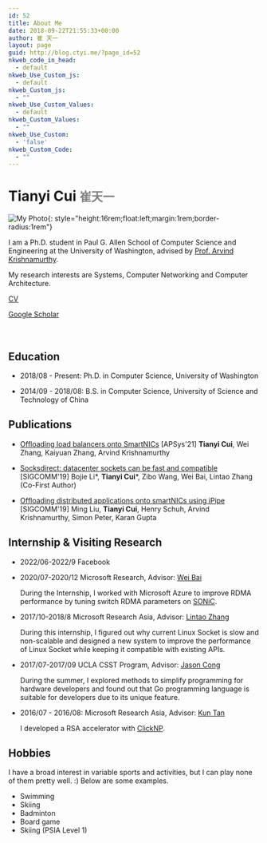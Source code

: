 ```yaml
---
id: 52
title: About Me
date: 2018-09-22T21:55:33+00:00
author: 崔 天一
layout: page
guid: http://blog.ctyi.me/?page_id=52
nkweb_code_in_head:
  - default
nkweb_Use_Custom_js:
  - default
nkweb_Custom_js:
  - ""
nkweb_Use_Custom_Values:
  - default
nkweb_Custom_Values:
  - ""
nkweb_Use_Custom:
  - 'false'
nkweb_Custom_Code:
  - ""
---
```


<style>
header {
  display: none;
}
footer {
  display: none;
}
</style>

# Tianyi Cui <small><span style="color:grey">崔天一</span></small>

![My Photo](/imgs/homepage_photo.jpg){: style="height:16rem;float:left;margin:1rem;border-radius:1rem"}

I am a Ph.D. student in Paul G. Allen School of Computer Science and Engineering at the University of Washington, advised by [Prof. Arvind Krishnamurthy](https://www.cs.washington.edu/people/faculty/arvind). 

My research interests are Systems, Computer Networking and Computer Architecture.

[CV](https://blog.ctyi.me/wp-content/uploads/2014/06/resume.pdf)

[Google Scholar](https://scholar.google.com/citations?user=DV8DvX0AAAAJ)
<br/>
<br/>
<br/>


## Education
 * 2018/08 - Present: Ph.D. in Computer Science, University of Washington
  
 * 2014/09 - 2018/08: B.S. in Computer Science, University of Science and Technology of China

## Publications
 * [Offloading load balancers onto SmartNICs](http://homes.cs.washington.edu/~arvind/papers/smartnic-lb.pdf) [APSys'21] **Tianyi Cui**, Wei Zhang, Kaiyuan Zhang, Arvind Krishnamurthy
  
 * [Socksdirect: datacenter sockets can be fast and compatible](https://ring0.me/files/SocksDirect/socksdirect-sigcomm19.pdf) [SIGCOMM'19] Bojie Li\*, **Tianyi Cui**\*, Zibo Wang, Wei Bai, Lintao Zhang (Co-First Author)
  
 * [Offloading distributed applications onto smartNICs using iPipe](https://par.nsf.gov/servlets/purl/10126681) [SIGCOMM'19] Ming Liu, **Tianyi Cui**, Henry Schuh, Arvind Krishnamurthy, Simon Peter, Karan Gupta
  
## Internship & Visiting Research
* 2022/06-2022/9 Facebook

* 2020/07-2020/12 Microsoft Research, Advisor: [Wei Bai](https://baiwei0427.github.io/)

  During the Internship, I worked with Microsoft Azure to improve RDMA performance by tuning switch RDMA parameters on [SONiC](https://azure.microsoft.com/en-us/blog/sonic-the-networking-switch-software-that-powers-the-microsoft-global-cloud/).

* 2017/10-2018/8 Microsoft Research Asia, Advisor: [Lintao Zhang](https://scholar.google.com/citations?user=BSa0rkwAAAAJ)
   
  During this internship, I figured out why current Linux Socket is slow and non-scalable and designed a new system to improve the performance of Linux Socket while keeping it compatible with existing APIs.

* 2017/07-2017/09 UCLA CSST Program, Advisor: [Jason Cong](https://vast.cs.ucla.edu/people/faculty/jason-cong)
  
  During the summer, I explored methods to simplify programming for hardware developers and found out that Go programming language is suitable for developers due to its unique feature.

 * 2016/07 - 2016/08: Microsoft Research Asia, Advisor: [Kun Tan](https://www.linkedin.com/in/kun-tan-7993b114/)

   I developed a RSA accelerator with [ClickNP](https://www.microsoft.com/en-us/research/wp-content/uploads/2016/07/main-4.pdf).

## Hobbies

I have a broad interest in variable sports and activities, but I can play none of them pretty well. :) Below are some examples.

 * Swimming
 * Skiing
 * Badminton
 * Board game
 * Skiing (PSIA Level 1)